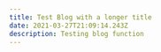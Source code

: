 ```yaml
---
title: Test Blog with a longer title
date: 2021-03-27T21:09:14.243Z
description: Testing blog function
---
```



